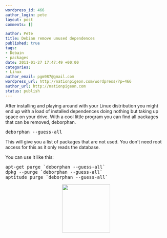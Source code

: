 ```yaml
--- 
wordpress_id: 466
author_login: pete
layout: post
comments: []

author: Pete
title: Debian remove unused dependences
published: true
tags: 
- Debain
- packages
date: 2011-01-27 17:47:49 +00:00
categories: 
- Linux
author_email: pgm987@gmail.com
wordpress_url: http://nationpigeon.com/wordpress/?p=466
author_url: http://nationpigeon.com
status: publish
---
```

After installing and playing around with your Linux distribution you might end up with a load of installed dependences doing nothing but taking up space on your drive.  With a cool little program you can find all packages that can be removed, deborphan.
<pre>deborphan --guess-all</pre>
This will give you a list of packages that are not used.  You don't need root access for this as it only reads the database.

You can use it like this:
<pre>apt-get purge `deborphan --guess-all`
dpkg --purge `deborphan --guess-all`
aptitude purge `deborphan --guess-all`
</pre>
<p style="text-align: center;"><a href="http://nationpigeon.com/wordpress/wp-content/uploads/2011/01/graduate.jpg"><img class="aligncenter size-thumbnail wp-image-467" title="Tada" src="http://nationpigeon.com/wordpress/wp-content/uploads/2011/01/graduate-150x150.jpg" alt="" width="150" height="150" /></a></p>

